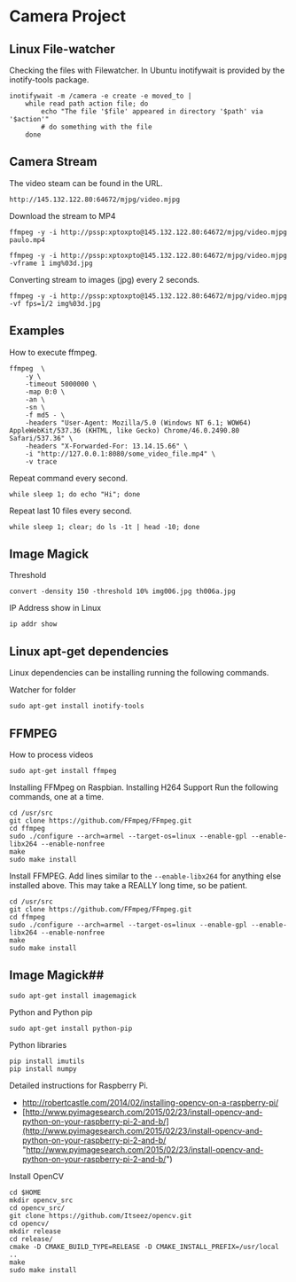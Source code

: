 # Camera Project


## Linux File-watcher

Checking the files with Filewatcher.
In Ubuntu inotifywait is provided by the inotify-tools package.


	inotifywait -m /camera -e create -e moved_to |
		while read path action file; do
			echo "The file '$file' appeared in directory '$path' via '$action'"
			# do something with the file
		done

## Camera Stream

The video steam can be found in the URL.
 
	http://145.132.122.80:64672/mjpg/video.mjpg

Download the stream to MP4

	ffmpeg -y -i http://pssp:xptoxpto@145.132.122.80:64672/mjpg/video.mjpg  paulo.mp4

	ffmpeg -y -i http://pssp:xptoxpto@145.132.122.80:64672/mjpg/video.mjpg -vframe 1 img%03d.jpg 


Converting stream to images (jpg) every 2 seconds.

	ffmpeg -y -i http://pssp:xptoxpto@145.132.122.80:64672/mjpg/video.mjpg -vf fps=1/2 img%03d.jpg


## Examples

How to execute ffmpeg.

	ffmpeg  \
		-y \
		-timeout 5000000 \
		-map 0:0 \
		-an \
		-sn \
		-f md5 - \
		-headers "User-Agent: Mozilla/5.0 (Windows NT 6.1; WOW64) AppleWebKit/537.36 (KHTML, like Gecko) Chrome/46.0.2490.80 Safari/537.36" \
		-headers "X-Forwarded-For: 13.14.15.66" \
		-i "http://127.0.0.1:8080/some_video_file.mp4" \
		-v trace

Repeat command every second.

	while sleep 1; do echo "Hi"; done

Repeat last 10 files every second.

	while sleep 1; clear; do ls -1t | head -10; done


## Image Magick 

Threshold

	convert -density 150 -threshold 10% img006.jpg th006a.jpg

IP Address show in Linux 

	ip addr show


## Linux apt-get dependencies 

Linux dependencies can be installing running the following commands.

Watcher for folder

	sudo apt-get install inotify-tools


## FFMPEG ##

How to process videos

	sudo apt-get install ffmpeg 

Installing FFMpeg on Raspbian. Installing H264 Support
Run the following commands, one at a time.

	cd /usr/src
	git clone https://github.com/FFmpeg/FFmpeg.git
	cd ffmpeg
	sudo ./configure --arch=armel --target-os=linux --enable-gpl --enable-libx264 --enable-nonfree
	make
	sudo make install

Install FFMPEG. Add lines similar to the `--enable-libx264`  for anything else installed above. This may take a REALLY long time, so be patient.

	cd /usr/src
	git clone https://github.com/FFmpeg/FFmpeg.git
	cd ffmpeg
	sudo ./configure --arch=armel --target-os=linux --enable-gpl --enable-libx264 --enable-nonfree
	make
	sudo make install

## Image Magick##

	sudo apt-get install imagemagick

Python and Python pip

	sudo apt-get install python-pip

Python libraries 

	pip install imutils
	pip install numpy

Detailed instructions for Raspberry Pi.

- http://robertcastle.com/2014/02/installing-opencv-on-a-raspberry-pi/
- [http://www.pyimagesearch.com/2015/02/23/install-opencv-and-python-on-your-raspberry-pi-2-and-b/](http://www.pyimagesearch.com/2015/02/23/install-opencv-and-python-on-your-raspberry-pi-2-and-b/ "http://www.pyimagesearch.com/2015/02/23/install-opencv-and-python-on-your-raspberry-pi-2-and-b/")



Install OpenCV

	cd $HOME
	mkdir opencv_src
	cd opencv_src/
	git clone https://github.com/Itseez/opencv.git
	cd opencv/
	mkdir release
	cd release/
	cmake -D CMAKE_BUILD_TYPE=RELEASE -D CMAKE_INSTALL_PREFIX=/usr/local ..
	make
	sudo make install



